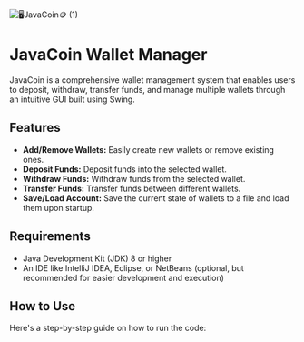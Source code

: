 ![🖥️JavaCoin🪙 (1)](https://github.com/Snldmrtnz/JavaCoin/assets/118676134/eef15249-7be0-432c-a9b7-70c16247213e)

# JavaCoin Wallet Manager

JavaCoin is a comprehensive wallet management system that enables users to deposit, withdraw, transfer funds, and manage multiple wallets through an intuitive GUI built using Swing.

## Features

- **Add/Remove Wallets:** Easily create new wallets or remove existing ones.
- **Deposit Funds:** Deposit funds into the selected wallet.
- **Withdraw Funds:** Withdraw funds from the selected wallet.
- **Transfer Funds:** Transfer funds between different wallets.
- **Save/Load Account:** Save the current state of wallets to a file and load them upon startup.

## Requirements

- Java Development Kit (JDK) 8 or higher
- An IDE like IntelliJ IDEA, Eclipse, or NetBeans (optional, but recommended for easier development and execution)

## How to Use

Here's a step-by-step guide on how to run the code:

